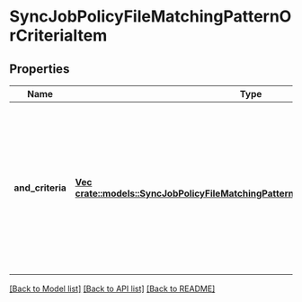 # SyncJobPolicyFileMatchingPatternOrCriteriaItem

## Properties
Name | Type | Description | Notes
------------ | ------------- | ------------- | -------------
**and_criteria** | [**Vec <crate::models::SyncJobPolicyFileMatchingPatternOrCriteriaItemAndCriteriaItem>**](SyncJobPolicyFileMatchingPatternOrCriteriaItemAndCriteriaItem.md) | An array containing individual file criterion objects each describing one criterion.  These are logically AND&#39;ed together to form a set of criteria. | [optional] [default to null]

[[Back to Model list]](../README.md#documentation-for-models) [[Back to API list]](../README.md#documentation-for-api-endpoints) [[Back to README]](../README.md)


